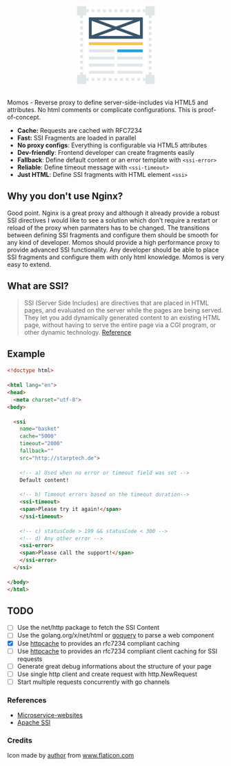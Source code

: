 <p align="center">
    <img src="logo.png" alt="Momos logo" /><br /><br />
</p>

Momos - Reverse proxy to define server-side-includes via HTML5 and attributes. No html comments or complicate configurations. This is proof-of-concept. 

- **Cache:** Requests are cached with RFC7234
- **Fast:** SSI Fragments are loaded in parallel
- **No proxy configs**: Everything is configurable via HTML5 attributes
- **Dev-friendly**: Frontend developer can create fragments easily
- **Fallback**: Define default content or an error template with `<ssi-error>`
- **Reliable**: Define timeout message with `<ssi-timeout>`
- **Just HTML**: Define SSI fragments with HTML element `<ssi>`

## Why you don't use Nginx?
Good point. Nginx is a great proxy and although it already provide a robust SSI directives I would like to see a solution which don't require a restart or reload of the proxy when parmaters has to be changed. The transitions between defining SSI fragments and configure them should be smooth for any kind of developer. Momos should provide a high performance proxy to provide advanced SSI functionality. Any developer should be able to place SSI fragments and configure them with only html knowledge. Momos is very easy to extend.

## What are SSI?

> SSI (Server Side Includes) are directives that are placed in HTML pages, and evaluated on the server while the pages are being served. They let you add dynamically generated content to an existing HTML page, without having to serve the entire page via a CGI program, or other dynamic technology.
[Reference](https://httpd.apache.org/docs/current/howto/ssi.html#page-header)


## Example
```html
<!doctype html>

<html lang="en">
<head>
  <meta charset="utf-8">
<body>

  <ssi
    name="basket"
    cache="5000"
    timeout="2000"
    fallback=""
    src="http://starptech.de">

    <!-- a) Used when no error or timeout field was set -->
    Default content!
    
    <!-- b) Timeout errors based on the timeout duration-->
    <ssi-timeout>
    <span>Please try it again!</span>
    </ssi-timeout>
    
    <!-- c) statusCode > 199 && statusCode < 300 -->
    <!-- d) Any other error -->
    <ssi-error>
    <span>Please call the support!</span>
    </ssi-error>
  </ssi>
  
</body>
</html>
```

## TODO
- [ ] Use the net/http package to fetch the SSI Content
- [ ] Use the golang.org/x/net/html or [goquery](https://github.com/PuerkitoBio/goquery) to parse a web component
- [X] Use [httpcache](https://github.com/lox/httpcache) to provides an rfc7234 compliant caching
- [ ] Use [httpcache](https://github.com/gregjones/httpcache) to provides an rfc7234 compliant client caching for SSI requests
- [ ] Generate great debug informations about the structure of your page
- [ ] Use single http client and create request with http.NewRequest
- [ ] Start multiple requests concurrently with go channels

### References
- [Microservice-websites](https://gustafnk.github.io/microservice-websites/#integration-techniques)
- [Apache SSI](https://httpd.apache.org/docs/current/howto/ssi.html#page-header)
### Credits
Icon made by [author](https://www.flaticon.com/authors/dinosoftlabs) from www.flaticon.com
